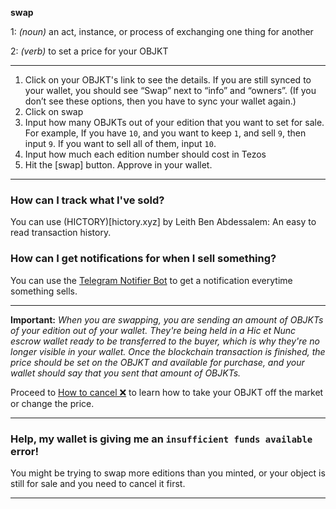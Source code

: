 **swap**

1: _(noun)_ an act, instance, or process of exchanging one thing for another

2: _(verb)_ to set a price for your OBJKT

***

1. Click on your OBJKT's link to see the details. If you are still synced to your wallet, you should see “Swap” next to “info” and “owners”. (If you don’t see these options, then you have to sync your wallet again.)
2. Click on swap
3. Input how many OBJKTs out of your edition that you want to set for sale. For example, If you have `10`, and you want to keep `1`, and sell `9`, then input `9`. If you want to sell all of them, input `10`.
4. Input how much each edition number should cost in Tezos
5. Hit the [swap] button. Approve in your wallet.


***


### How can I track what I've sold?

You can use (HICTORY)[hictory.xyz] by Leith Ben Abdessalem: An easy to read transaction history.

### How can I get notifications for when I sell something?

You can use the [Telegram Notifier Bot](https://tzsnt.fr/) to get a notification everytime something sells.


***


**Important:** _When you are swapping, you are sending an amount of OBJKTs of your edition out of your wallet. They're being held in a Hic et Nunc escrow wallet ready to be transferred to the buyer, which is why they're no longer visible in your wallet. Once the blockchain transaction is finished, the price should be set on the OBJKT and available for purchase, and your wallet should say that you sent that amount of OBJKTs._

Proceed to [How to cancel ❌](https://github.com/hicetnunc2000/hicetnunc/wiki/How-to-cancel-❌) to learn how to take your OBJKT off the market or change the price.
***

### Help, my wallet is giving me an `insufficient funds available` error!
You might be trying to swap more editions than you minted, or your object is still for sale and you need to cancel it first.

***
